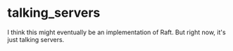 # talking_servers
I think this might eventually be an implementation of Raft. But right now, it's just talking servers.
